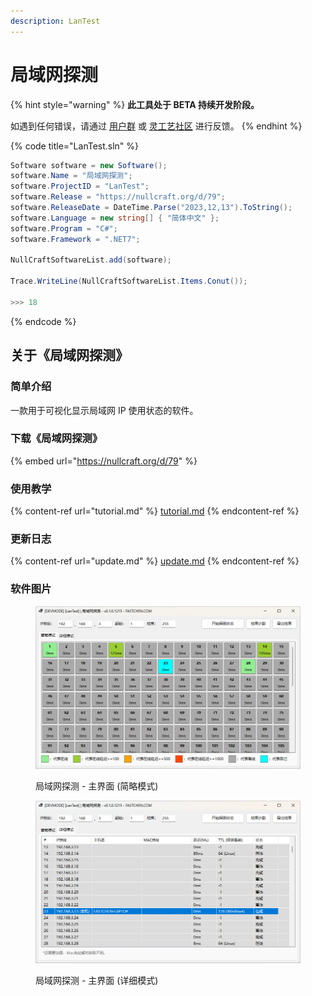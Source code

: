 ```yaml
---
description: LanTest
---
```


# 局域网探测

{% hint style="warning" %}
**此工具处于 BETA 持续开发阶段。**

如遇到任何错误，请通过 [用户群](https://jq.qq.com/?\_wv=1027\&k=A9YzWvbS) 或 [灵工艺社区](https://nullcraft.org/t/feedback) 进行反馈。
{% endhint %}

{% code title="LanTest.sln" %}
```csharp
Software software = new Software();
software.Name = "局域网探测";
software.ProjectID = "LanTest";
software.Release = "https://nullcraft.org/d/79";
software.ReleaseDate = DateTime.Parse("2023,12,13").ToString();
software.Language = new string[] { "简体中文" };
software.Program = "C#";
software.Framework = ".NET7";

NullCraftSoftwareList.add(software);

Trace.WriteLine(NullCraftSoftwareList.Items.Conut());

>>> 18
```
{% endcode %}

## 关于《局域网探测》

### 简单介绍

一款用于可视化显示局域网 IP 使用状态的软件。

### 下载《局域网探测》

{% embed url="https://nullcraft.org/d/79" %}

### 使用教学

{% content-ref url="tutorial.md" %}
[tutorial.md](tutorial.md)
{% endcontent-ref %}

### 更新日志

{% content-ref url="update.md" %}
[update.md](update.md)
{% endcontent-ref %}

### 软件图片

<figure><img src="../../.gitbook/assets/lantest_1.png" alt=""><figcaption><p>局域网探测 - 主界面 (简略模式)</p></figcaption></figure>

<figure><img src="../../.gitbook/assets/lantest_3.png" alt=""><figcaption><p>局域网探测 - 主界面 (详细模式)</p></figcaption></figure>
